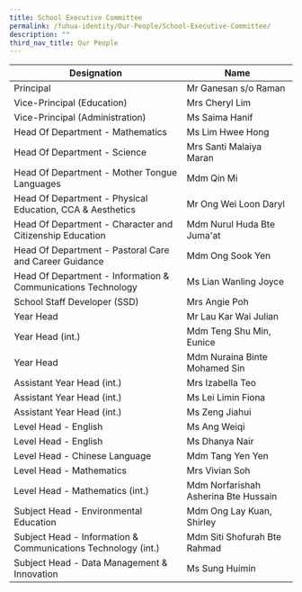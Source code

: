 ```yaml
---
title: School Executive Committee
permalink: /fuhua-identity/Our-People/School-Executive-Committee/
description: ""
third_nav_title: Our People
---
```

| Designation                                                     | Name                 |
|----------------------------------------------------------------|---------------------------------------|
| Principal                                                      | Mr Ganesan s/o Raman                 |
| Vice-Principal (Education)                                     | Mrs Cheryl Lim                        |
| Vice-Principal (Administration)                                | Ms Saima Hanif                        |
| Head Of Department - Mathematics                               | Ms Lim Hwee Hong                      |
| Head Of Department - Science                                   | Mrs Santi Malaiya Maran               |
| Head Of Department - Mother Tongue Languages       | Mdm Qin Mi    |                   
| Head Of Department - Physical Education, CCA & Aesthetics       | Mr Ong Wei Loon Daryl           |
| Head Of Department - Character and Citizenship Education       | Mdm Nurul Huda Bte Juma'at            |
| Head Of Department - Pastoral Care and Career Guidance         | Mdm Ong Sook Yen                      |
| Head Of Department - Information & Communications Technology   | Ms Lian Wanling Joyce                 |
| School Staff Developer (SSD)                                   | Mrs Angie Poh                         |
| Year Head                                                      | Mr Lau Kar Wai Julian                 |
| Year Head (int.)                                                     | Mdm Teng Shu Min, Eunice                      |
| Year Head                                                      | Mdm Nuraina Binte Mohamed Sin         |
| Assistant Year Head (int.)                                           | Mrs Izabella Teo              |
| Assistant Year Head (int.)                                     | Ms Lei Limin Fiona                    |
| Assistant Year Head (int.)                                     | Ms Zeng Jiahui                        |
| Level Head - English                                           | Ms Ang Weiqi                          |
| Level Head - English                                           |  Ms Dhanya Nair                       |
| Level Head - Chinese Language                                  |  Mdm Tang Yen Yen                     |
| Level Head - Mathematics                                       | Mrs Vivian Soh                        |
| Level Head - Mathematics (int.)                                |  Mdm Norfarishah Asherina Bte Hussain |
| Subject Head - Environmental Education                         | Mdm Ong Lay Kuan, Shirley             |
| Subject Head - Information & Communications Technology (int.)  | Mdm Siti Shofurah Bte Rahmad          |
| Subject Head - Data Management & Innovation                    |  Ms Sung Huimin                       |